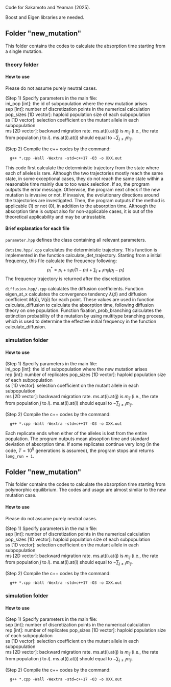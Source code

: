 Code for Sakamoto and Yeaman (2025).

Boost and Eigen libraries are needed. 

## Folder "new_mutation"
This folder contains the codes to calculate the absorption time starting from a single mutation. 

### theory folder
#### How to use
Please do not assume purely neutral cases.

(Step 1) Specify parameters in the main file:  
ini_pop [int]: the id of subpopulation where the new mutation arises  
sep [int]: number of discretization points in the numerical calculation  
pop_sizes [1D vector]: haploid population size of each subpopulation  
ss [1D vector]: selection coefficient on the mutant allele in each subpopulation  
ms [2D vector]: backward migration rate. ms.at(i).at(j) is $m_{ij}$ (i.e., the rate from population $j$ to $i$). ms.at(i).at(i) should equal to $-\sum_{j\ne i} m_{ij}$.

(Step 2) Compile the c++ codes by the command:
```
  g++ *.cpp -Wall -Wextra -std=c++17 -O3 -o XXX.out
```

This code first calculate the deterministic trajectory from the state where each of alleles is rare.
Although the two trajectories mostly reach the same state, in some exceptional cases, they do not reach the same state within a reasonable time mainly due to too weak selection. If so, the program outputs the error message. Otherwise, the program next check if the new mutation is invasive or not. If invasive, the evolutionary directions around the trajectories are investigated. Then, the program outputs if the method is applicable (1) or not (0), in addition to the absorption time. Although the absorption time is output also for non-applicable cases, it is out of the theoretical applicability and may be untrustable. 

#### Brief explanation for each file
```parameter.hpp``` defines the class containing all relevant parameters.  

```detsimu.hpp/.cpp``` calculates the deterministic trajectory. This function is implemented in the function calculate_det_trajectory. Starting from a initial frequency, this file calculate the frequency following:
$$p_i^* = p_i + s_i p_i (1-p_i) + \sum_{j\ne i} m_{ij}(p_j - p_i)$$
The frequency trajectory is returned after the discretization. 

```diffusion.hpp/.cpp``` calculates the diffusion coefficients. Function eigen_at_x calculates the convergence tendency $\lambda(\bar{p})$ and diffusion coefficient $M(\bar{p}), V(\bar{p})$ for each point. These values are used in function calculate_diffusion to calculate the absorption time, following diffusion theory on one population. Function fixation_prob_branching calculates the extinction probability of the mutation by using multitype branching process, which is used to determine the effective initial frequency in the function calculate_diffusion.

### simulation folder
#### How to use
(Step 1) Specify parameters in the main file:  
ini_pop [int]: the id of subpopulation where the new mutation arises  
rep [int]: number of replicates 
pop_sizes [1D vector]: haploid population size of each subpopulation  
ss [1D vector]: selection coefficient on the mutant allele in each subpopulation  
ms [2D vector]: backward migration rate. ms.at(i).at(j) is $m_{ij}$ (i.e., the rate from population $j$ to $i$). ms.at(i).at(i) should equal to $-\sum_{j\ne i} m_{ij}$.

(Step 2) Compile the c++ codes by the command:
```
  g++ *.cpp -Wall -Wextra -std=c++17 -O3 -o XXX.out
```

Each replicate ends when either of the alleles is lost from the entire population. 
The program outputs mean absoption time and standard deviation of absorption time. 
If some replicates continue very long (in the code, $T=10^9$ generations is assumed), the program stops and returns ```long_run = 1```.


## Folder "new_mutation"
This folder contains the codes to calculate the absorption time starting from polymorphic equilibrium. The codes and usage are almost similar to the new mutation case.

#### How to use
Please do not assume purely neutral cases.

(Step 1) Specify parameters in the main file:  
sep [int]: number of discretization points in the numerical calculation  
pop_sizes [1D vector]: haploid population size of each subpopulation  
ss [1D vector]: selection coefficient on the mutant allele in each subpopulation  
ms [2D vector]: backward migration rate. ms.at(i).at(j) is $m_{ij}$ (i.e., the rate from population $j$ to $i$). ms.at(i).at(i) should equal to $-\sum_{j\ne i} m_{ij}$.

(Step 2) Compile the c++ codes by the command:
```
  g++ *.cpp -Wall -Wextra -std=c++17 -O3 -o XXX.out
```

### simulation folder
#### How to use
(Step 1) Specify parameters in the main file:  
sep [int]: number of discretization points in the numerical calculation  
rep [int]: number of replicates 
pop_sizes [1D vector]: haploid population size of each subpopulation  
ss [1D vector]: selection coefficient on the mutant allele in each subpopulation  
ms [2D vector]: backward migration rate. ms.at(i).at(j) is $m_{ij}$ (i.e., the rate from population $j$ to $i$). ms.at(i).at(i) should equal to $-\sum_{j\ne i} m_{ij}$.

(Step 2) Compile the c++ codes by the command:
```
  g++ *.cpp -Wall -Wextra -std=c++17 -O3 -o XXX.out
```